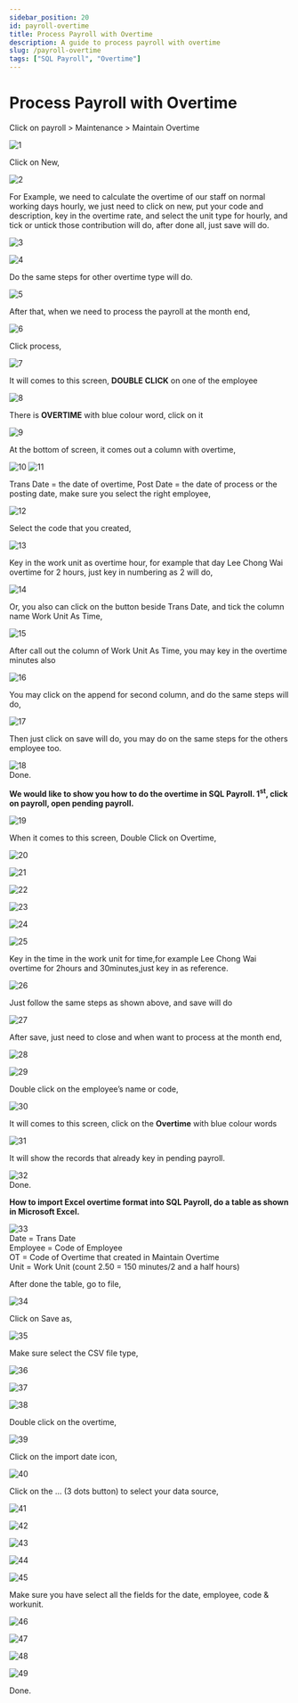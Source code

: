 ```yaml
---
sidebar_position: 20
id: payroll-overtime
title: Process Payroll with Overtime
description: A guide to process payroll with overtime
slug: /payroll-overtime
tags: ["SQL Payroll", "Overtime"]
---
```


# Process Payroll with Overtime
Click on payroll > Maintenance > Maintain Overtime

![1](/img/payroll/payroll-overtime/1.png)

Click on New,

![2](/img/payroll/payroll-overtime/2.png)

For Example, we need to calculate the overtime of our staff on normal working days hourly, we just need to click on new, put your code and description, key in the overtime rate, and select the unit type for hourly, and tick or untick those contribution will do, after done all, just save will do.

![3](/img/payroll/payroll-overtime/3.png)

![4](/img/payroll/payroll-overtime/4.png)

Do the same steps for other overtime type will do.

![5](/img/payroll/payroll-overtime/5.png)

After that, when we need to process the payroll at the month end, 

![6](/img/payroll/payroll-overtime/6.png)

Click process,

![7](/img/payroll/payroll-overtime/7.png)

It will comes to this screen, **DOUBLE CLICK** on one of the employee

![8](/img/payroll/payroll-overtime/8.png)

There is **OVERTIME** with blue colour word, click on it

![9](/img/payroll/payroll-overtime/9.png)

At the bottom of screen, it comes out a column with overtime,

![10](/img/payroll/payroll-overtime/10.png)
![11](/img/payroll/payroll-overtime/11.png)

Trans Date = the date of overtime, Post Date = the date of process or the posting date, make sure you select the right employee,

![12](/img/payroll/payroll-overtime/12.png)

Select the code that you created,

![13](/img/payroll/payroll-overtime/13.png)

Key in the work unit as overtime hour, for example that day Lee Chong Wai overtime for 2 hours, just key in numbering as 2 will do,

![14](/img/payroll/payroll-overtime/14.png)

Or, you also can click on the button beside Trans Date, and tick the column name Work Unit As Time,

![15](/img/payroll/payroll-overtime/15.png)

After call out the column of Work Unit As Time, you may key in the overtime minutes also

![16](/img/payroll/payroll-overtime/16.png)

You may click on the append for second column, and do the same steps will do,

![17](/img/payroll/payroll-overtime/17.png)

Then just click on save will do, you may do on the same steps for the others employee too.

![18](/img/payroll/payroll-overtime/18.png)  
Done.

**We would like to show you how to do the overtime in SQL Payroll. 1<sup>st</sup>, click on payroll, open pending payroll.**

![19](/img/payroll/payroll-overtime/19.png)

When it comes to this screen, Double Click on Overtime,

![20](/img/payroll/payroll-overtime/20.png)

![21](/img/payroll/payroll-overtime/21.png)

![22](/img/payroll/payroll-overtime/22.png)

![23](/img/payroll/payroll-overtime/23.png)

![24](/img/payroll/payroll-overtime/24.png)

![25](/img/payroll/payroll-overtime/25.png)

Key in the time in the work unit for time,for example Lee Chong Wai overtime for 2hours and 30minutes,just key in as reference.

![26](/img/payroll/payroll-overtime/26.png)

Just follow the same steps as shown above, and save will do

![27](/img/payroll/payroll-overtime/27.png)

After save, just need to close and when want to process at the month end,

![28](/img/payroll/payroll-overtime/28.png)

![29](/img/payroll/payroll-overtime/29.png)

Double click on the employee’s name or code,

![30](/img/payroll/payroll-overtime/30.png)

It will comes to this screen, click on the **Overtime** with blue colour words

![31](/img/payroll/payroll-overtime/31.png)

It will show the records that already key in pending payroll.

![32](/img/payroll/payroll-overtime/32.png)  
Done.

**How to import Excel overtime format into SQL Payroll, do a table as shown in Microsoft Excel.**

![33](/img/payroll/payroll-overtime/33.png)  
Date = Trans Date  
Employee = Code of Employee  
OT = Code of Overtime that created in Maintain Overtime  
Unit = Work Unit (count 2.50 = 150 minutes/2 and a half hours)

After done the table, go to file,

![34](/img/payroll/payroll-overtime/34.png)

Click on Save as,

![35](/img/payroll/payroll-overtime/35.png)

Make sure select the CSV file type,

![36](/img/payroll/payroll-overtime/36.png)

![37](/img/payroll/payroll-overtime/37.png)

![38](/img/payroll/payroll-overtime/38.png)

Double click on the overtime,

![39](/img/payroll/payroll-overtime/39.png)

Click on the import date icon,

![40](/img/payroll/payroll-overtime/40.png)

Click on the … (3 dots button) to select your data source,

![41](/img/payroll/payroll-overtime/41.png)

![42](/img/payroll/payroll-overtime/42.png)

![43](/img/payroll/payroll-overtime/43.png)

![44](/img/payroll/payroll-overtime/44.png)

![45](/img/payroll/payroll-overtime/45.png)

Make sure you have select all the fields for the date, employee, code & workunit.

![46](/img/payroll/payroll-overtime/46.png)

![47](/img/payroll/payroll-overtime/47.png)

![48](/img/payroll/payroll-overtime/48.png)

![49](/img/payroll/payroll-overtime/49.png)

Done.

